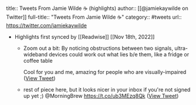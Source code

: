 title:: Tweets From Jamie Wilde ☕ (highlights)
author:: [[@jamiekaywilde on Twitter]]
full-title:: "Tweets From Jamie Wilde ☕"
category:: #tweets
url:: https://twitter.com/jamiekaywilde

- Highlights first synced by [[Readwise]] [[Nov 18th, 2022]]
	- Zoom out a bit: By noticing obstructions between two signals, ultra-wideband devices could work out what lies b/e them, like a fridge or coffee table
	  
	  Cool for you and me, amazing for people who are visually-impaired ([View Tweet](https://twitter.com/jamiekaywilde/status/1388509945629265925))
	- rest of piece here, but it looks nicer in your inbox if you're not signed up yet ;) @MorningBrew  https://t.co/ub3MEzq8Qk ([View Tweet](https://twitter.com/jamiekaywilde/status/1388509948162678793))